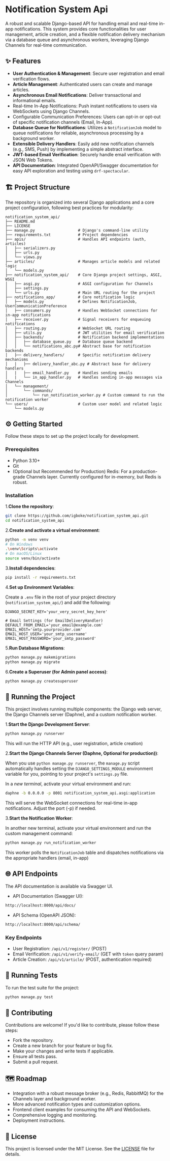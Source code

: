 # Notification System Api

A robust and scalable Django-based API for handling email and real-time in-app notifications. This system provides core functionalities for user management, article creation, and a flexible notification delivery mechanism via a database queue and asynchronous workers, leveraging Django Channels for real-time communication.

## ✨ Features

- **User Authentication & Management**: Secure user registration and email verification flows.
- **Article Management**: Authenticated users can create and manage articles.
- **Asynchronous Email Notifications**: Deliver transactional and informational emails.
- Real-time In-App Notifications: Push instant notifications to users via WebSockets using Django Channels.
- Configurable Communication Preferences: Users can opt-in or opt-out of specific notification channels (Email, In-App).
- **Database Queue for Notifications**: Utilizes a `NotificationJob` model to queue notifications for reliable, asynchronous processing by a background worker.
- **Extensible Delivery Handlers**: Easily add new notification channels (e.g., SMS, Push) by implementing a simple abstract interface.
- **JWT-based Email Verification**: Securely handle email verification with JSON Web Tokens.
- **API Documentation**: Integrated OpenAPI/Swagger documentation for easy API exploration and testing using `drf-spectacular`.

## 🏗️ Project Structure

The repository is organized into several Django applications and a core project configuration, following best practices for modularity:

```folders
notification_system_api/
├── README.md
├── LICENSE
├── manage.py                   # Django's command-line utility
├── requirements.txt            # Project dependencies
├── apis/                       # Handles API endpoints (auth, articles)
│   ├── serializers.py
│   ├── urls.py
│   └── views.py
├── articles/                   # Manages article models and related logic
│   └── models.py
├── notification_system_api/    # Core Django project settings, ASGI, WSGI
│   ├── asgi.py                 # ASGI configuration for Channels
│   ├── settings.py
│   └── urls.py                 # Main URL routing for the project
├── notifications_app/          # Core notification logic
│   ├── models.py               # Defines NotificationJob, UserCommunicationPreference
│   ├── consumers.py            # Handles WebSocket connections for in-app notifications
│   ├── receiver.py             # Signal receivers for enqueuing notifications
│   ├── routing.py              # WebSocket URL routing
│   ├── utils.py                # JWT utilities for email verification
│   ├── backends/               # Notification backend implementations
│   │   ├── database_queue.py   # Database queue backend
│   │   └── notifications_abc.py# Abstract base for notification backends
│   ├── delivery_handlers/      # Specific notification delivery mechanisms
│   |   ├── delivery_handler_abc.py # Abstract base for delivery handlers
│   |   ├── email_handler.py    # Handles sending emails
│   |   └── in_app_handler.py   # Handles sending in-app messages via Channels
│   └── management/
│       └── commands/
│           └── run_notification_worker.py # Custom command to run the notification worker
└── users/                      # Custom user model and related logic
    └── models.py
```

## ⚙️ Getting Started

Follow these steps to set up the project locally for development.

### Prerequisites

- Python 3.10+
- Git
- (Optional but Recommended for Production) Redis: For a production-grade Channels layer. Currently configured for in-memory, but Redis is robust.

### Installation

1.**Clone the repository**:

```bash
git clone https://github.com/igboke/notification_system_api.git
cd notification_system_api
```

2.**Create and activate a virtual environment**:

```bash
python -m venv venv
# On Windows
.\venv\Scripts\activate
# On macOS/Linux
source venv/bin/activate
```

3.**Install dependencies**:

```bash
pip install -r requirements.txt
```

4.**Set up Environment Variables**:

Create a `.env` file in the root of your project directory (`notification_system_api/`) and add the following:

```ini,TOML
DJANGO_SECRET_KEY='your_very_secret_key_here'

# Email Settings (for EmailDeliveryHandler)
DEFAULT_FROM_EMAIL='your_email@example.com'
EMAIL_HOST='smtp.yourprovider.com'
EMAIL_HOST_USER='your_smtp_username'
EMAIL_HOST_PASSWORD='your_smtp_password'
```

5.**Run Database Migrations**:

```bash
python manage.py makemigrations
python manage.py migrate
```

6.**Create a Superuser (for Admin panel access)**:

```bash
python manage.py createsuperuser
```

## 🚀 Running the Project

This project involves running multiple components: the Django web server, the Django Channels server (Daphne), and a custom notification worker.

1.**Start the Django Development Server**:

```bash
python manage.py runserver
```

This will run the HTTP API (e.g., user registration, article creation)

2.**Start the Django Channels Server (Daphne, Optional for production))**:

When you use `python manage.py runserver`, the `manage.py` script automatically handles setting the `DJANGO_SETTINGS_MODULE` environment variable for you, pointing to your project's `settings.py` file.

In a *new terminal*, activate your virtual environment and run:

```bash
daphne -b 0.0.0.0 -p 8001 notification_system_api.asgi:application
```

This will serve the WebSocket connections for real-time in-app notifications. Adjust the port (-p) if needed.

3.**Start the Notification Worker**:

In another new terminal, activate your virtual environment and run the custom management command:

```bash
python manage.py run_notification_worker
```

This worker polls the `NotificationJob` table and dispatches notifications via the appropriate handlers (email, in-app)

## 🌐 API Endpoints

The API documentation is available via Swagger UI.

- API Documentation (Swagger UI):

```bash
http://localhost:8000/api/docs/ 
```

- API Schema (OpenAPI JSON):

```bash
http://localhost:8000/api/schema/
```

### Key Endpoints

- User Registration: `/api/v1/register/` (POST)
- Email Verification: `/api/v1/verify-email/` (GET with `token` query param)
- Article Creation: `/api/v1/article/` (POST, authentication required)

## 🧪 Running Tests

To run the test suite for the project:

```bash
python manage.py test
```

## 🤝 Contributing

Contributions are welcome! If you'd like to contribute, please follow these steps:

- Fork the repository.
- Create a new branch for your feature or bug fix.
- Make your changes and write tests if applicable.
- Ensure all tests pass.
- Submit a pull request.

## 🗺️ Roadmap

- Integration with a robust message broker (e.g., Redis, RabbitMQ) for the Channels layer and background worker.
- More advanced notification types and customization options.
- Frontend client examples for consuming the API and WebSockets.
- Comprehensive logging and monitoring.
- Deployment instructions.

## 📄 License

This project is licensed under the MIT License. See the [LICENSE](LICENSE) file for details.
